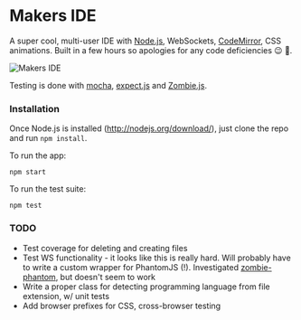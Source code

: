 # Makers IDE

A super cool, multi-user IDE with [Node.js](http://nodejs.org), WebSockets, [CodeMirror](http://codemirror.net/), CSS animations. Built in a few hours so apologies for any code deficiencies :wink: :sparkling_heart:.

![Makers IDE](https://github.com/makersacademy/makers-ide/raw/master/screen.png)

Testing is done with [mocha](https://github.com/visionmedia/mocha), [expect.js](https://github.com/LearnBoost/expect.js/) and [Zombie.js](https://github.com/assaf/zombie).

### Installation

Once Node.js is installed (http://nodejs.org/download/), just clone the repo and run `npm install`.

To run the app:

~~~
npm start
~~~

To run the test suite:

~~~
npm test
~~~

### TODO

- Test coverage for deleting and creating files
- Test WS functionality - it looks like this is really hard. Will probably have to write a custom wrapper for PhantomJS (!). Investigated [zombie-phantom](https://www.npmjs.org/package/zombie-phantom), but doesn't seem to work
- Write a proper class for detecting programming language from file extension, w/ unit tests
- Add browser prefixes for CSS, cross-browser testing